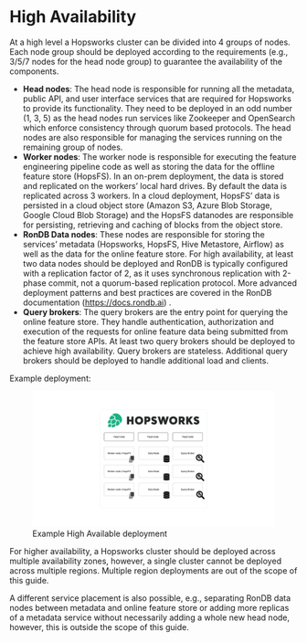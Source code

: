 # High Availability

At a high level a Hopsworks cluster can be divided into 4 groups of nodes. Each node group should be deployed according to the requirements (e.g., 3/5/7 nodes for the head node group) to guarantee the availability of the components. 

* **Head nodes**: The head node is responsible for running all the metadata, public API, and user interface services that are required for Hopsworks to provide its functionality. They need to be deployed in an odd number (1, 3, 5) as the head nodes run services like Zookeeper and OpenSearch which enforce consistency through quorum based protocols. The head nodes are also responsible for managing the services running on the remaining group of nodes.
* **Worker nodes**: The worker node is responsible for executing the feature engineering pipeline code as well as storing the data for the offline feature store (HopsFS). In an on-prem deployment, the data is stored and replicated on the workers’ local hard drives. By default the data is replicated across 3 workers. In a cloud deployment, HopsFS’ data is persisted in a cloud object store (Amazon S3, Azure Blob Storage, Google Cloud Blob Storage) and the HopsFS datanodes are responsible for persisting, retrieving and caching of blocks from the object store.
* **RonDB Data nodes**: These nodes are responsible for storing the services’ metadata (Hopsworks, HopsFS, Hive Metastore, Airflow) as well as the data for the online feature store. For high availability, at least two data nodes should be deployed and RonDB is typically  configured with a replication factor of 2, as it uses synchronous replication with 2-phase commit, not a quorum-based replication protocol. More advanced deployment patterns and best practices are covered in the RonDB documentation (https://docs.rondb.ai) .
* **Query brokers**: The query brokers are the entry point for querying the online feature store. They handle authentication, authorization and execution of the requests for online feature data being submitted from the feature store APIs. At least two query brokers should be deployed to achieve high availability. Query brokers are stateless. Additional query brokers should be deployed to handle additional load and clients.

Example deployment:

<figure>
  <a href="../../assets/images/admin/ha_dr/example_ha_cluster.svg">
    <img src="../../assets/images/admin/ha_dr/example_ha_cluster.svg" alt="Example HA deployment"/>
  </a>
  <figcaption>Example High Available deployment</figcaption>
</figure>

For higher availability, a Hopsworks cluster should be deployed across multiple availability zones, however, a single cluster cannot be deployed across multiple regions. Multiple region deployments are out of the scope of this guide.

A different service placement is also possible, e.g., separating RonDB data nodes between metadata and online feature store or adding more replicas of a metadata service without necessarily adding a whole new head node, however, this is outside the scope of this guide.